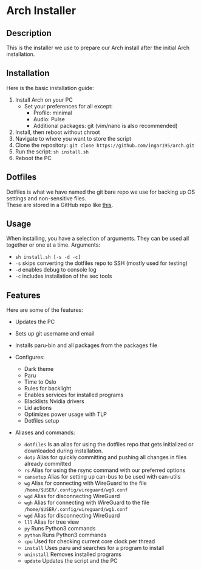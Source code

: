 # Arch Installer

## Description
This is the installer we use to prepare our Arch install after the initial Arch installation.

## Installation
Here is the basic installation guide:
1. Install Arch on your PC
    * Set your preferences for all except:
        - Profile: minimal
        - Audio: Pulse
        - Additional packages: git (vim/nano is also recommended)
2. Install, then reboot without chroot
3. Navigate to where you want to store the script
4. Clone the repository: `git clone https://github.com/ingar195/arch.git`
5. Run the script: `sh install.sh`
6. Reboot the PC

## Dotfiles
Dotfiles is what we have named the git bare repo we use for backing up OS settings and non-sensitive files.  
These are stored in a GitHub repo like [this](https://github.com/ingar195/arch.git).

## Usage
When installing, you have a selection of arguments. They can be used all together or one at a time.
Arguments:
* `sh install.sh [-s -d -c]`
* `-s` skips converting the dotfiles repo to SSH (mostly used for testing)
* `-d` enables debug to console log 
* `-c` includes installation of the sec tools

## Features
Here are some of the features:  
* Updates the PC
* Sets up git username and email
* Installs paru-bin and all packages from the packages file
* Configures:
    * Dark theme
    * Paru
    * Time to Oslo
    * Rules for backlight
    * Enables services for installed programs
    * Blacklists Nvidia drivers
    * Lid actions
    * Optimizes power usage with TLP
    * Dotfiles setup

* Aliases and commands:
    - `dotfiles`    Is an alias for using the dotfiles repo that gets initialized or downloaded during installation.
    - `dotp`        Alias for quickly committing and pushing all changes in files already committed 
    - `rs`          Alias for using the rsync command with our preferred options
    - `cansetup`    Alias for setting up can-bus to be used with can-utils
    - `wg`          Alias for connecting with WireGuard to the file `/home/$USER/.config/wireguard/wg0.conf`
    - `wgd`         Alias for disconnecting WireGuard
    - `wgh`         Alias for connecting with WireGuard to the file `/home/$USER/.config/wireguard/wg1.conf`
    - `wgd`         Alias for disconnecting WireGuard
    - `lll`         Alias for tree view
    - `py`          Runs Python3 commands
    - `python`      Runs Python3 commands
    - `cpu`         Used for checking current core clock per thread
    - `install`     Uses paru and searches for a program to install
    - `uninstall`   Removes installed programs
    - `update`      Updates the script and the PC